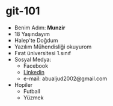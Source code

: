 # git-101
<ul type="square" style="face:Century Gothic">
<li>Benim Adım:<b> Munzir </b></li>
<li>18 Yaşındayım</li>
<li>Halep'te Doğdum</li>
<li>Yazılım Mühendisliği okuyurom</li>
<li>Fırat üniversitesi 1.sınıf</li>
<li>Sosyal Medya:
<ul>
<li><a href="https://www.facebook.com/profile.php?id=100004128738799" target="_blank" style="text-decoration:none">Facebook</a></li>
<li><a href="https://www.linkedin.com/in/mohammed-munzer-zayed-81655a200/" target="_blank" style="text-decoration:mome;">Linkedin</a></li>
<li>e-mail: abualjud2002@gmail.com</li>
</ul>
</li>
<li>Hopiler 
<ul>
<li>Futball</li>
<li>Yüzmek</li>
</ul>
</font>
</li>
</ul>
